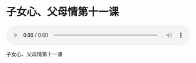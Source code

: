 # 子女心、父母情第十一课

<audio style="width: 100%;" preload="false" controls controlslist="nodownload"><source src="http://file.simai.life/audio/mp3/old/26041.mp3" type="audio/mpeg">Your browser does not support the audio element.</audio>


<p>子女心、父母情第十一课</p>